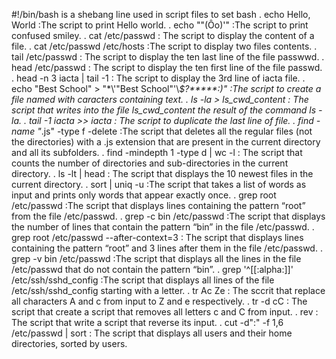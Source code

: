 #!/bin/bash
is a shebang line used in script files to set bash
. echo Hello, World :The script to print Hello world.
. echo "\"(Ôo)'" :The script to print confused smiley.
. cat /etc/passwd : The script to display the content of a file.
. cat /etc/passwd /etc/hosts :The script to display two files contents.
. tail /etc/passwd : The script to display the ten last line of the file passwwd.
. head /etc/passwd : The script to display the ten first line of the file passwd.
. head -n 3 iacta | tail -1 : The script to display the 3rd line of iacta file.
. echo "Best School" > "\*\\'"Best School"\'\\*$\?\*\*\*\*\*:)" :The script to create a file named with caracters containing text.
. ls -la > ls_cwd_content : The script that writes into the file ls_cwd_content the result of the command ls -la.
. tail -1 iacta >> iacta : The script to duplicate the last line of file.
. find -name "*.js" -type f -delete :The script that deletes all the regular files (not the directories) with a .js extension that are present in the current directory and all its subfolders.
. find -mindepth 1 -type d | wc -l : The script that counts the number of directories and sub-directories in the current directory.
. ls -lt | head : The script that displays the 10 newest files in the current directory.
. sort | uniq -u :The script that takes a list of words as input and prints only words that appear exactly once.
. grep root /etc/passwd :The script that displays  lines containing the pattern “root” from the file /etc/passwd.
. grep -c bin /etc/passwd :The script that displays the number of lines that contain the pattern “bin” in the file /etc/passwd.
. grep root /etc/passwd --after-context=3 : The script that displays lines containing the pattern “root” and 3 lines after them in the file /etc/passwd.
. grep -v bin /etc/passwd :The script that displays all the lines in the file /etc/passwd that do not contain the pattern “bin”.
. grep '^[[:alpha:]]' /etc/ssh/sshd_config :The script that displays all lines of the file /etc/ssh/sshd_config starting with a letter.
. tr Ac Ze : The sccrit that replace all characters A and c from input to Z and e respectively.
. tr -d cC : The script that create a script that removes all letters c and C from input.
. rev : The script that write a script that reverse its input.
. cut -d":" -f 1,6 /etc/passwd | sort : The script that displays all users and their home directories, sorted by users.
